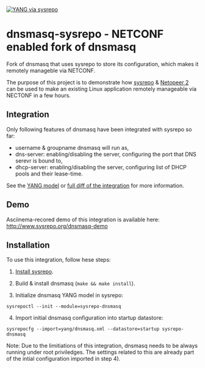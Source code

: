 [![YANG via sysrepo](https://img.shields.io/badge/YANG-via_sysrepo-blue.svg)](yang/sysrepo-dnsmasq%402016-01-22.yang)
# dnsmasq-sysrepo - NETCONF enabled fork of dnsmasq

Fork of dnsmasq that uses sysrepo to store its configuration, which makes it remotely manageble via NETCONF.

The purpose of this project is to demonstrate how [sysrepo](https://github.com/sysrepo/sysrepo/blob/master/INSTALL.md) & [Netopeer 2](https://github.com/CESNET/Netopeer2) can be used to make an existing Linux application remotely manageable via NECTONF in a few hours. 

## Integration
Only following features of dnsmasq have been integrated with sysrepo so far:
* username & groupname dnsmasq will run as,
* dns-server: enabling/disabling the server, configuring the port that DNS serevr is bound to,
* dhcp-server: enabling/disabling the server, configuring list of DHCP pools and their lease-time.

See the [YANG model](yang/sysrepo-dnsmasq%402016-01-22.yang) or [full diff of the integration](https://github.com/sysrepo/dnsmasq-sysrepo/compare/a92c41eda58624056242f0c3a71c1efb7bba91b5...master) for more  information.

## Demo
Asciinema-recored demo of this integration is available here: http://www.sysrepo.org/dnsmasq-demo

## Installation
To use this integration, follow hese steps:

1) [Install sysrepo](https://github.com/sysrepo/sysrepo/blob/master/INSTALL.md).

2) Build & install dnsmasq (`make && make install`).

3) Initialize dnsmasq YANG model in sysrepo:
```
sysrepoctl --init --module=sysrepo-dnsmasq
```

4) Import initial dnsmasq configuration into startup datastore:
```
sysrepocfg --import=yang/dnsmasq.xml --datastore=startup sysrepo-dnsmasq
```

Note: Due to the limitiations of this integration, dnsmasq needs to be always running under root priviledges. The settings related to this are already part of the intial configuration imported in step 4).
